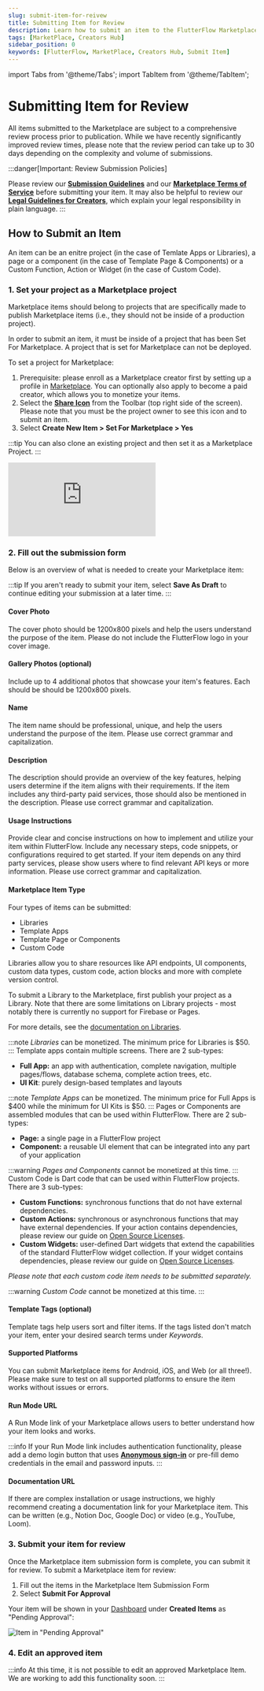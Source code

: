 ```yaml
---
slug: submit-item-for-reivew
title: Submitting Item for Review
description: Learn how to submit an item to the FlutterFlow Marketplace.
tags: [MarketPlace, Creators Hub]
sidebar_position: 0
keywords: [FlutterFlow, MarketPlace, Creators Hub, Submit Item]
---
```

import Tabs from '@theme/Tabs';
import TabItem from '@theme/TabItem';

# Submitting Item for Review

All items submitted to the Marketplace are subject to a comprehensive review process prior to publication. While we have recently significantly improved review times, please note that the review period can take up to 30 days depending on the complexity and volume of submissions.

:::danger[Important: Review Submission Policies]

Please review our [**Submission Guidelines**](submission-criteria.md) and our [**Marketplace Terms of Service**](https://flutterflow.io/tos-marketplace) before submitting your item. It may also be helpful to review our [**Legal Guidelines for Creators**](legal-guidelines-for-creators.md), which explain your legal responsibility in plain language.
:::

## How to Submit an Item

An item can be an enitre project (in the case of Temlate Apps or Libraries), a page or a component (in the case of Template Page & Components) or a Custom Function, Action or Widget (in the case of Custom Code).

### 1. Set your project as a Marketplace project

Marketplace items should belong to projects that are specifically made to publish Marketplace items (i.e., they should not be inside of a production project).

In order to submit an item, it must be inside of a project that has been Set For Marketplace. A project that is set for Marketplace can not be deployed.

To set a project for Marketplace:

1. Prerequisite: please enroll as a Marketplace creator first by setting up a profile in [Marketplace](https://marketplace.flutterflow.io/profile). You can optionally also apply to become a paid creator, which allows you to monetize your items.
2. Select the [**Share Icon**](../../intro/ff-ui/toolbar.md#share-project) from the Toolbar (top right side of the screen). Please note that you must be the project owner to see this icon and to submit an item.
3. Select **Create New Item > Set For Marketplace > Yes**

:::tip
You can also clone an existing project and then set it as a Marketplace Project.
:::

<div style={{
    position: 'relative',
    paddingBottom: 'calc(56.67989417989418% + 41px)', // Keeps the aspect ratio and additional padding
    height: 0,
    width: '100%'}}>
    <iframe
        src="https://www.loom.com/embed/238389017ff242db9e1e81c665f0dd16?sid=c227f4ad-9851-4a79-acde-2ff0b6fa6324"
        title=""
        style={{
            position: 'absolute',
            top: 0,
            left: 0,
            width: '100%',
            height: '100%',
            colorScheme: 'light'
        }}
        frameborder="0"
        loading="lazy"
        webkitAllowFullScreen
        mozAllowFullScreen
        allowFullScreen
        allow="clipboard-write">
    </iframe>
</div>
<p></p>

### 2. Fill out the submission form

Below is an overview of what is needed to create your Marketplace item:

:::tip
If you aren't ready to submit your item, select **Save As Draft** to continue editing your submission at a later time.
:::

#### Cover Photo

The cover photo should be 1200x800 pixels and help the users understand the purpose of the item. Please do not include the FlutterFlow logo in your cover image.

#### Gallery Photos (optional)

Include up to 4 additional photos that showcase your item's features. Each should be should be 1200x800 pixels.

#### Name

The item name should be professional, unique, and help the users understand the purpose of the item. Please use correct grammar and capitalization.

#### Description

The description should provide an overview of the key features, helping users determine if the item aligns with their requirements. If the item includes any third-party paid services, those should also be mentioned in the description. Please use correct grammar and capitalization.

#### Usage Instructions

Provide clear and concise instructions on how to implement and utilize your item within FlutterFlow. Include any necessary steps, code snippets, or configurations required to get started. If your item depends on any third party services, please show users where to find relevant API keys or more information. Please use correct grammar and capitalization.

#### Marketplace Item Type

Four types of items can be submitted:

- Libraries
- Template Apps
- Template Page or Components
- Custom Code

<Tabs>
<TabItem value="1" label="Libraries" default>
Libraries allow you to share resources like API endpoints, UI components, custom data types, custom code, action blocks and more with complete version control.

To submit a Library to the Marketplace, first publish your project as a Library. Note that there are some limitations on Library projects - most notably there is currently no support for Firebase or Pages.

For more details, see the [documentation on Libraries](/docs/resources/projects/libraries.md).

:::note
*Libraries* can be monetized. The minimum price for Libraries is $50.
:::
</TabItem>
<TabItem value="2" label="Template App" default>
Template apps contain multiple screens. There are 2 sub-types:

- **Full App:** an app with authentication, complete navigation, multiple pages/flows, database schema, complete action trees, etc.
- **UI Kit**: purely design-based templates and layouts

:::note
*Template Apps* can be monetized. The minimum price for Full Apps is $400 while the minimum for UI Kits is $50.
:::
</TabItem>
<TabItem value="3" label="Page or Component">
Pages or Components are assembled modules that can be used within FlutterFlow. There are 2 sub-types:

- **Page:** a single page in a FlutterFlow project
- **Component:** a reusable UI element that can be integrated into any part of your application

:::warning
*Pages and Components* cannot be monetized at this time.
:::
</TabItem>
<TabItem value="4" label="Custom Code">
Custom Code is Dart code that can be used within FlutterFlow projects. There are 3 sub-types:

- **Custom Functions:** synchronous functions that do not have external dependencies.
- **Custom Actions:** synchronous or asynchronous functions that may have external dependencies. If your action contains dependencies, please review our guide on [Open Source Licenses](legal-guidelines-for-creators.md).
- **Custom Widgets:** user-defined Dart widgets that extend the capabilities of the standard FlutterFlow widget collection. If your widget contains dependencies, please review our guide on [Open Source Licenses](legal-guidelines-for-creators.md).

*Please note that each custom code item needs to be submitted separately.*

:::warning
*Custom Code* cannot be monetized at this time.
:::
</TabItem>
</Tabs>

#### Template Tags (optional)

Template tags help users sort and filter items. If the tags listed don't match your item, enter your desired search terms under *Keywords*.

#### Supported Platforms

You can submit Marketplace items for Android, iOS, and Web (or all three!). Please make sure to test on all supported platforms to ensure the item works without issues or errors.

#### Run Mode URL

A Run Mode link of your Marketplace allows users to better understand how your item looks and works.

:::info
If your Run Mode link includes authentication functionality, please add a demo login button that uses [**Anonymous sign-in**](../../ff-integrations/authentication/firebase-auth/anonymous-login.md) or pre-fill demo credentials in the email and password inputs.
:::

#### Documentation URL

If there are complex installation or usage instructions, we highly recommend creating a documentation link for your Marketplace item. This can be written (e.g., Notion Doc, Google Doc) or video (e.g., YouTube, Loom).

### 3. Submit your item for review

Once the Marketplace item submission form is complete, you can submit it for review. To submit a Marketplace item for review:

1. Fill out the items in the Marketplace Item Submission Form
2. Select **Submit For Approval**

Your item will be shown in your [Dashboard](https://marketplace.flutterflow.io/dashboard) under **Created Items** as "Pending Approval":

![Item in "Pending Approval"](../imgs/image.avif)

### 4. Edit an approved item

:::info
At this time, it is not possible to edit an approved Marketplace Item. We are working to add this functionality soon.
:::
